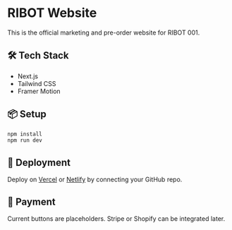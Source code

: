# RIBOT Website

This is the official marketing and pre-order website for RIBOT 001.

## 🛠 Tech Stack
- Next.js
- Tailwind CSS
- Framer Motion

## 📦 Setup
```bash
npm install
npm run dev
```

## 🚀 Deployment
Deploy on [Vercel](https://vercel.com) or [Netlify](https://netlify.com) by connecting your GitHub repo.

## 🛒 Payment
Current buttons are placeholders. Stripe or Shopify can be integrated later.
